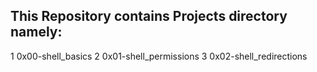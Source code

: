 ## This Repository contains Projects directory namely:
1 0x00-shell_basics
2 0x01-shell_permissions
3 0x02-shell_redirections
